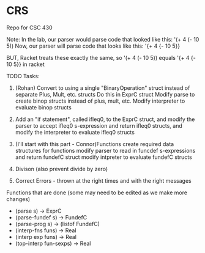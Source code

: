 # CRS
Repo for CSC 430

Note:
In the lab, our parser would parse code that looked like this: '(+ 4 (- 10 5))
Now, our parser will parse code that looks like this: '{+ 4 {- 10 5}}

BUT, Racket treats these exactly the same, so '(+ 4 (- 10 5)) equals '{+ 4 {- 10 5}} in racket


TODO Tasks:
 1. (Rohan) Convert to using a single "BinaryOperation" struct instead of separate Plus, Mult, etc. structs
 	Do this in ExprC struct
 	Modify parse to create binop structs instead of plus, mult, etc.
 	Modify interpreter to evaluate binop structs

 2. Add an "if statement", called ifleq0, to the ExprC struct, and 
 	modify the parser to accept ifleq0 s-expression and return ifleq0 structs, and 
 	modify the interpreter to evaluate ifleq0 structs

 3. (I'll start with this part - Connor)Functions
 	create required data structures for functions
 	modify parser to read in funcdef s-expressions and return fundefC struct
 	modify intpreter to evaluate fundefC structs

 4. Divison (also prevent divide by zero)

 5. Correct Errors - thrown at the right times and with the right messages


 Functions that are done (some may need to be edited as we make more changes)
 - (parse s) → ExprC
 - (parse-fundef s) → FundefC
 - (parse-prog s) → (listof FundefC)
 - (interp-fns funs) → Real
 - (interp exp funs) → Real
 - (top-interp fun-sexps) → Real
